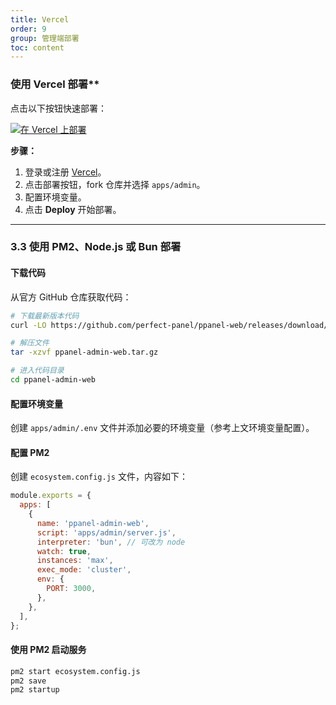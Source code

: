 ```yaml
---
title: Vercel
order: 9
group: 管理端部署
toc: content
---
```

### 使用 Vercel 部署**

点击以下按钮快速部署：

[![在 Vercel 上部署](https://vercel.com/button)](https://vercel.com/new/clone?demo-description=PPanel%20is%20a%20pure%2C%20professional%2C%20and%20perfect%20open-source%20proxy%20panel%20tool%2C%20designed%20to%20be%20your%20ideal%20choice%20for%20learning%20and%20practical%20use&demo-image=https%3A%2F%2Furlscan.io%2Fliveshot%2F%3Fwidth%3D1920%26height%3D1080%26url%3Dhttps%3A%2F%2Fadmin.ppanel.dev&demo-title=PPanel%20Admin%20Web&demo-url=https%3A%2F%2Fadmin.ppanel.dev%2F&from=.&project-name=ppanel-admin-web&repository-name=ppanel-web&repository-url=https%3A%2F%2Fgithub.com%2Fperfect-panel%2Fppanel-web&root-directory=apps%2Fadmin&skippable-integrations=1)

**步骤：**

1. 登录或注册 [Vercel](https://vercel.com/)。
2. 点击部署按钮，fork 仓库并选择 `apps/admin`。
3. 配置环境变量。
4. 点击 **Deploy** 开始部署。

---

### **3.3 使用 PM2、Node.js 或 Bun 部署**

#### 下载代码

从官方 GitHub 仓库获取代码：

```bash
# 下载最新版本代码
curl -LO https://github.com/perfect-panel/ppanel-web/releases/download/v1.0.0/ppanel-admin-web.tar.gz

# 解压文件
tar -xzvf ppanel-admin-web.tar.gz

# 进入代码目录
cd ppanel-admin-web
```

#### 配置环境变量

创建 `apps/admin/.env` 文件并添加必要的环境变量（参考上文环境变量配置）。

#### 配置 PM2

创建 `ecosystem.config.js` 文件，内容如下：

```javascript
module.exports = {
  apps: [
    {
      name: 'ppanel-admin-web',
      script: 'apps/admin/server.js',
      interpreter: 'bun', // 可改为 node
      watch: true,
      instances: 'max',
      exec_mode: 'cluster',
      env: {
        PORT: 3000,
      },
    },
  ],
};
```

#### 使用 PM2 启动服务

```bash
pm2 start ecosystem.config.js
pm2 save
pm2 startup
```
